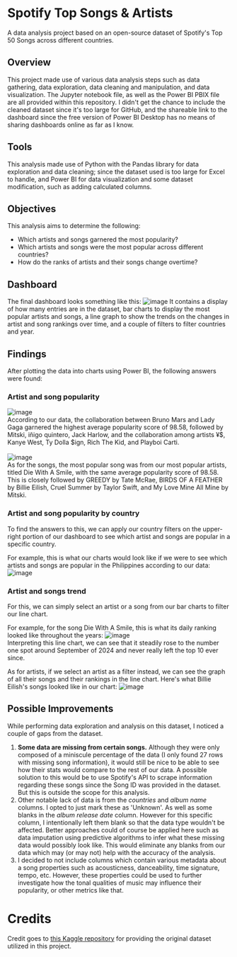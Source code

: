 # Spotify Top Songs & Artists
A data analysis project based on an open-source dataset of Spotify's Top 50 Songs across different countries.
## Overview
This project made use of various data analysis steps such as data gathering, data exploration, data cleaning and manipulation, and data visualization. The Jupyter notebook file, as well as the Power BI PBIX file are all provided within this repository. I didn't get the chance to include the cleaned dataset since it's too large for GitHub, and the shareable link to the dashboard since the free version of Power BI Desktop has no means of sharing dashboards online as far as I know.
## Tools
This analysis made use of Python with the Pandas library for data exploration and data cleaning; since the dataset used is too large for Excel to handle, and Power BI for data visualization and some dataset modification, such as adding calculated columns.
## Objectives
This analysis aims to determine the following:
* Which artists and songs garnered the most popularity?
* Which artists and songs were the most popular across different countries?
* How do the ranks of artists and their songs change overtime?
## Dashboard
The final dashboard looks something like this:
![image](https://github.com/user-attachments/assets/7bc61ab6-bf65-4598-9158-545fd01b4733)
It contains a display of how many entries are in the dataset, bar charts to display the most popular artists and songs, a line graph to show the trends on the changes in artist and song rankings over time, and a couple of filters to filter countries and year.
## Findings
After plotting the data into charts using Power BI, the following answers were found:
### Artist and song popularity
![image](https://github.com/user-attachments/assets/225a0c6a-1849-4a1a-b2f8-e857a428f371) <br>
According to our data, the collaboration between Bruno Mars and Lady Gaga garnered the highest average popularity score of 98.58, followed by Mitski, iñigo quintero, Jack Harlow, and the collaboration among artists ¥$, Kanye West, Ty Dolla $ign, Rich The Kid, and Playboi Carti. <br><br>
![image](https://github.com/user-attachments/assets/ad0f3516-f984-4237-9ec1-2c9e1076841e) <br>
As for the songs, the most popular song was from our most popular artists, titled Die With A Smile, with the same average popularity score of 98.58. This is closely followed by GREEDY by Tate McRae, BIRDS OF A FEATHER by Billie Eilish, Cruel Summer by Taylor Swift, and My Love Mine All Mine by Mitski.
### Artist and song popularity by country
To find the answers to this, we can apply our country filters on the upper-right portion of our dashboard to see which artist and songs are popular in a specific country. 

For example, this is what our charts would look like if we were to see which artists and songs are popular in the Philippines according to our data:
![image](https://github.com/user-attachments/assets/cb83ef8d-b4ff-4d7d-a0b4-7cb828e4c544)
### Artist and songs trend
For this, we can simply select an artist or a song from our bar charts to filter our line chart. 

For example, for the song Die With A Smile, this is what its daily ranking looked like throughout the years:
![image](https://github.com/user-attachments/assets/b9b34bed-1ad5-4ef2-8766-2001cd0d13ee) <br>
Interpreting this line chart, we can see that it steadily rose to the number one spot around September of 2024 and never really left the top 10 ever since.

As for artists, if we select an artist as a filter instead, we can see the graph of all their songs and their rankings in the line chart. Here's what Billie Eilish's songs looked like in our chart:
![image](https://github.com/user-attachments/assets/352d0af9-f63d-4d4e-b65f-3f19c7de878d)
## Possible Improvements
While performing data exploration and analysis on this dataset, I noticed a couple of gaps from the dataset.
1. **Some data are missing from certain songs.** Although they were only composed of a miniscule percentage of the data (I only found 27 rows with missing song information), it would still be nice to be able to see how their stats would compare to the rest of our data. A possible solution to this would be to use Spotify's API to scrape information regarding these songs since the Song ID was provided in the dataset. But this is outside the scope for this analysis. <br>
2. Other notable lack of data is from the *countries* and *album name* columns. I opted to just mark these as 'Unknown'. As well as some blanks in the *album release date* column. However for this specific column, I intentionally left them blank so that the data type wouldn't be affected. Better approaches could of course be applied here such as data imputation using predictive algorithms to infer what these missing data would possibly look like. This would eliminate any blanks from our data which may (or may not) help with the accuracy of the analysis. <br>
3. I decided to not include columns which contain various metadata about a song properties such as acousticness, danceability, time signature, tempo, etc. However, these properties could be used to further investigate how the tonal qualities of music may influence their popularity, or other metrics like that.
# Credits
Credit goes to [this Kaggle repository](https://www.kaggle.com/datasets/anandshaw2001/top-spotify-songs-in-73-countries) for providing the original dataset utilized in this project.
